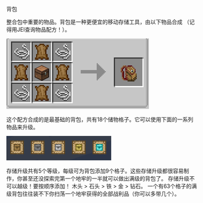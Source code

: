 背包

整合包中重要的物品。背包是一种更便宜的移动存储工具，由以下物品合成 （记得用JEI查询物品配方！）。

![背包配方](backpack.png)

这个配方合成的是最基础的背包，共有18个储物格子。它可以使用下面的一系列物品来升级。

![背包升级](backpackupgrades.png)

存储升级共有5个等级，每级可为背包添加9个格子。这些存储升级都很容易制作，你甚至还没探索完第一个地牢的一半就可以做出满级的背包了。
存储升级不可以越级！要按顺序添加！
木头 > 石头 > 铁 > 金 > 钻石。
一个有63个格子的满级背包往往装不下你扫荡一个地牢获得的全部战利品（你可以多带几个）。
